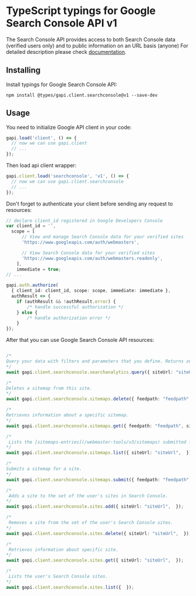 # TypeScript typings for Google Search Console API v1

The Search Console API provides access to both Search Console data (verified users only) and to public information on an URL basis (anyone)
For detailed description please check [documentation](https://developers.google.com/webmaster-tools/search-console-api/).

## Installing

Install typings for Google Search Console API:

```
npm install @types/gapi.client.searchconsole@v1 --save-dev
```

## Usage

You need to initialize Google API client in your code:

```typescript
gapi.load('client', () => {
  // now we can use gapi.client
  // ...
});
```

Then load api client wrapper:

```typescript
gapi.client.load('searchconsole', 'v1', () => {
  // now we can use gapi.client.searchconsole
  // ...
});
```

Don't forget to authenticate your client before sending any request to resources:

```typescript
// declare client_id registered in Google Developers Console
var client_id = '',
  scope = [ 
      // View and manage Search Console data for your verified sites
      'https://www.googleapis.com/auth/webmasters',

      // View Search Console data for your verified sites
      'https://www.googleapis.com/auth/webmasters.readonly',
    ],
    immediate = true;
// ...

gapi.auth.authorize(
  { client_id: client_id, scope: scope, immediate: immediate },
  authResult => {
    if (authResult && !authResult.error) {
        /* handle successful authorization */
    } else {
        /* handle authorization error */
    }
});
```

After that you can use Google Search Console API resources:

```typescript

/*
Query your data with filters and parameters that you define. Returns zero or more rows grouped by the row keys that you define. You must define a date range of one or more days. When date is one of the group by values, any days without data are omitted from the result list. If you need to know which days have data, issue a broad date range query grouped by date for any metric, and see which day rows are returned.
*/
await gapi.client.searchconsole.searchanalytics.query({ siteUrl: "siteUrl",  });

/*
Deletes a sitemap from this site.
*/
await gapi.client.searchconsole.sitemaps.delete({ feedpath: "feedpath", siteUrl: "siteUrl",  });

/*
Retrieves information about a specific sitemap.
*/
await gapi.client.searchconsole.sitemaps.get({ feedpath: "feedpath", siteUrl: "siteUrl",  });

/*
 Lists the [sitemaps-entries](/webmaster-tools/v3/sitemaps) submitted for this site, or included in the sitemap index file (if `sitemapIndex` is specified in the request).
*/
await gapi.client.searchconsole.sitemaps.list({ siteUrl: "siteUrl",  });

/*
Submits a sitemap for a site.
*/
await gapi.client.searchconsole.sitemaps.submit({ feedpath: "feedpath", siteUrl: "siteUrl",  });

/*
 Adds a site to the set of the user's sites in Search Console.
*/
await gapi.client.searchconsole.sites.add({ siteUrl: "siteUrl",  });

/*
 Removes a site from the set of the user's Search Console sites.
*/
await gapi.client.searchconsole.sites.delete({ siteUrl: "siteUrl",  });

/*
 Retrieves information about specific site.
*/
await gapi.client.searchconsole.sites.get({ siteUrl: "siteUrl",  });

/*
 Lists the user's Search Console sites.
*/
await gapi.client.searchconsole.sites.list({  });
```
